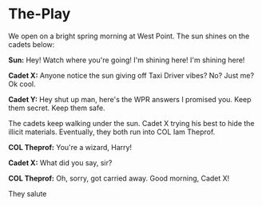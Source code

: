 # The-Play

We open on a bright spring morning at West Point. The sun shines on the cadets below:

**Sun:** Hey! Watch where you're going! I'm shining here! I'm shining here!

**Cadet X:** Anyone notice the sun giving off Taxi Driver vibes? No? Just me? Ok cool.

**Cadet Y:** Hey shut up man, here's the WPR answers I promised you. Keep them secret. Keep them safe.

The cadets keep walking under the sun. Cadet X trying his best to hide the illicit materials. Eventually, they both run into COL Iam Theprof.

**COL Theprof:** You're a wizard, Harry!

**Cadet X:** What did you say, sir?

**COL Theprof:** Oh, sorry, got carried away. Good morning, Cadet X!

They salute
